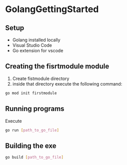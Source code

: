 # GolangGettingStarted

## Setup

* Golang installed locally
* Visual Studio Code
* Go extension for vscode

## Creating the fisrtmodule module
1. Create fistmodule directory
2. inside that directory execute the following command:
```sh
go mod init firstmodule
``` 

## Running programs

Execute 
```sh
go run [path_to_go_file]
```

## Building the exe

```sh
go build [path_to_go_file]
```